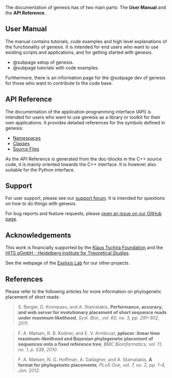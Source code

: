 The documentation of genesis has of two main parts:
The **User Manual** and the **API Reference**.

## User Manual

The manual contains tutorials, code examples and high level explanations of the
functionality of genesis. It is intended for end users who want to use existing scripts and
applications, and for getting started with genesis.

 <!-- *  @subpage intro on how to set up and use genesis. -->
 *  @subpage setup of genesis.
 *  @subpage tutorials with code examples.

Furthermore, there is an information page for the @subpage dev of genesis for those who want
to contribute to the code base.

## API Reference

The documentation of the application programming interface (API) is intended for users who want
to use genesis as a library or toolkit for their own applications.
It provides detailed references for the symbols defined in genesis:

 *  [Namespaces](namespaces.html)
 *  [Classes](annotated.html)
 *  [Source Files](files.html)

As the API Reference is generated from the doc-blocks in the C++ source code, it is mainly
oriented towards the C++ interface. It is however also suitable for the Python interface.

## Support

For user support, please see our [support forum](http://support.genesis-lib.org/). It is
intended for questions on how to do things with genesis.

For bug reports and feature requests, please
[open an issue on our GitHub page](https://github.com/lczech/genesis/issues).

## Acknowledgements

This work is financially supported by the
[Klaus Tschira Foundation](http://www.klaus-tschira-stiftung.de/) and the
[HITS gGmbH - Heidelberg Institute for Theoretical Studies](http://www.h-its.org).

See the webpage of the [Exelixis Lab](http://exelixis-lab.org/) for our other projects.

## References

Please refer to the following articles for more information on phylogenetic placement of short
reads:

> S. Berger, D. Krompass, and A. Stamatakis,
> **Performance, accuracy, and web server for evolutionary placement of short sequence reads
> under maximum likelihood**,
> *Syst. Biol., vol. 60, no. 3, pp. 291–302, 2011*.

> F. A. Matsen, R. B. Kodner, and E. V. Armbrust,
> **pplacer: linear time maximum-likelihood and Bayesian phylogenetic placement of sequences
> onto a fixed reference tree**,
> *BMC Bioinformatics, vol. 11, no. 1, p. 538, 2010*.

> F. A. Matsen, N. G. Hoffman, A. Gallagher, and A. Stamatakis,
> **A format for phylogenetic placements**,
> *PLoS One, vol. 7, no. 2, pp. 1–4, Jan. 2012*.
